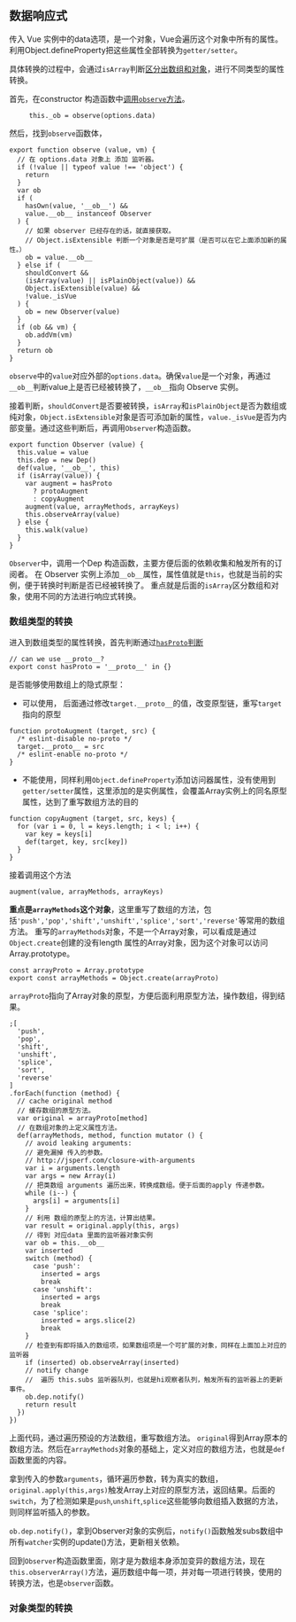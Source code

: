 ## 数据响应式 ##

传入 Vue 实例中的data选项，是一个对象，Vue会遍历这个对象中所有的属性。利用Object.defineProperty把这些属性全部转换为`getter/setter`。

具体转换的过程中，会通过`isArray`判断[区分出数组和对象](https://github.com/vuejs/vue/blob/a879ec06ef9504db8df2a19aac0d07609fe36131/src/observer/index.js#L44)，进行不同类型的属性转换。


首先，在constructor 构造函数中[调用`observe`方法](https://github.com/vuejs/vue/blob/a879ec06ef9504db8df2a19aac0d07609fe36131/src/instance/index.js#L20)。

```
     this._ob = observe(options.data)
```

然后，找到`observe`函数体，
```
export function observe (value, vm) {
  // 在 options.data 对象上 添加 监听器。
  if (!value || typeof value !== 'object') {
    return
  }
  var ob
  if (
    hasOwn(value, '__ob__') &&
    value.__ob__ instanceof Observer
  ) {
    // 如果 observer 已经存在的话，就直接获取。
    // Object.isExtensible 判断一个对象是否是可扩展（是否可以在它上面添加新的属性。）
    ob = value.__ob__
  } else if (
    shouldConvert &&
    (isArray(value) || isPlainObject(value)) &&
    Object.isExtensible(value) &&
    !value._isVue
  ) {
    ob = new Observer(value)
  }
  if (ob && vm) {
    ob.addVm(vm)
  }
  return ob
}
```

`observe`中的`value`对应外部的`options.data`。确保`value`是一个对象，再通过`__ob__`判断value上是否已经被转换了，`__ob__`指向 Observe 实例。

接着判断，`shouldConvert`是否要被转换，`isArray`和`isPlainObject`是否为数组或纯对象，`Object.isExtensible`对象是否可添加新的属性，`value._isVue`是否为内部变量。通过这些判断后，再调用`Observer`构造函数。

```
export function Observer (value) {
  this.value = value
  this.dep = new Dep()
  def(value, '__ob__', this)
  if (isArray(value)) {
    var augment = hasProto
      ? protoAugment
      : copyAugment
    augment(value, arrayMethods, arrayKeys)
    this.observeArray(value)
  } else {
    this.walk(value)
  }
}
```
`Observer`中，调用一个Dep 构造函数，主要方便后面的依赖收集和触发所有的订阅者。
在 Observer 实例上添加`__ob__`属性，属性值就是`this`，也就是当前的实例，便于转换时判断是否已经被转换了。
重点就是后面的`isArray`区分数组和对象，使用不同的方法进行响应式转换。

### 数组类型的转换  ###

 进入到数组类型的属性转换，首先判断通过[`hasProto`判断](https://github.com/vuejs/vue/blob/a879ec06ef9504db8df2a19aac0d07609fe36131/src/util/env.js#L4)
 ```
 // can we use __proto__?
 export const hasProto = '__proto__' in {}

 ```
 是否能够使用数组上的隐式原型：
  - 可以使用， 后面通过修改`target.__proto__`的值，改变原型链，重写`target`指向的原型

  ```
  function protoAugment (target, src) {
    /* eslint-disable no-proto */
    target.__proto__ = src
    /* eslint-enable no-proto */
  }
  ```

  - 不能使用，同样利用`Object.defineProperty`添加访问器属性，没有使用到`getter/setter`属性，这里添加的是实例属性，会覆盖Array实例上的同名原型属性，达到了重写数组方法的目的
  ```
  function copyAugment (target, src, keys) {
    for (var i = 0, l = keys.length; i < l; i++) {
      var key = keys[i]
      def(target, key, src[key])
    }
  }

  ```

  接着调用这个方法
  ```
  augment(value, arrayMethods, arrayKeys)
  ```

**重点是`arrayMethods`这个对象**，这里重写了数组的方法，包括`'push','pop','shift','unshift','splice','sort','reverse'`等常用的数组方法。
  重写的`arrayMethods`对象，不是一个Array对象，可以看成是通过`Object.create`创建的没有length 属性的Array对象，因为这个对象可以访问Array.prototype。
  ```
  const arrayProto = Array.prototype
  export const arrayMethods = Object.create(arrayProto)

  ```
  `arrayProto`指向了Array对象的原型，方便后面利用原型方法，操作数组，得到结果。

  ```
  ;[
    'push',
    'pop',
    'shift',
    'unshift',
    'splice',
    'sort',
    'reverse'
  ]
  .forEach(function (method) {
    // cache original method
    // 缓存数组的原型方法。
    var original = arrayProto[method]
    // 在数组对象的上定义属性方法。
    def(arrayMethods, method, function mutator () {
      // avoid leaking arguments:
      // 避免漏掉 传入的参数。
      // http://jsperf.com/closure-with-arguments
      var i = arguments.length
      var args = new Array(i)
      // 把类数组 arguments 遍历出来，转换成数组。便于后面的apply 传递参数。
      while (i--) {
        args[i] = arguments[i]
      }
      // 利用 数组的原型上的方法，计算出结果。
      var result = original.apply(this, args)
      // 得到 对应data 里面的监听器对象实例
      var ob = this.__ob__
      var inserted
      switch (method) {
        case 'push':
          inserted = args
          break
        case 'unshift':
          inserted = args
          break
        case 'splice':
          inserted = args.slice(2)
          break
      }
      // 检查到有即将插入的数组项，如果数组项是一个可扩展的对象，同样在上面加上对应的监听器
      if (inserted) ob.observeArray(inserted)
      // notify change
      //  遍历 this.subs 监听器队列，也就是hi观察者队列，触发所有的监听器上的更新事件。
      ob.dep.notify()
      return result
    })
  })

  ```

  上面代码，通过遍历预设的方法数组，重写数组方法。
  `original`得到Array原本的数组方法。然后在`arrayMethods`对象的基础上，定义对应的数组方法，也就是`def`函数里面的内容。

  拿到传入的参数`arguments`，循环遍历参数，转为真实的数组，
  `original.apply(this,args)`触发Array上对应的原型方法，返回结果。后面的`switch`，为了检测如果是`push`,`unshift`,`splice`这些能够向数组插入数据的方法，则同样监听插入的参数。

  `ob.dep.notify()`，拿到Observer对象的实例后，`notify()`函数触发subs数组中所有`watcher`实例的update()方法，更新相关依赖。

  回到`Observer`构造函数里面，刚才是为数组本身添加变异的数组方法，现在`this.observerArray()`方法，遍历数组中每一项，并对每一项进行转换，使用的转换方法，也是`observer`函数。


### 对象类型的转换  ###

  
